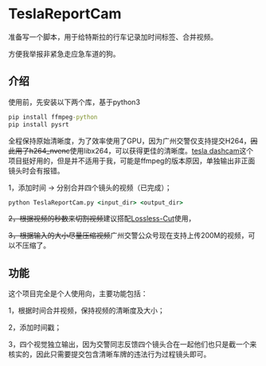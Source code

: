 # TeslaReportCam
准备写一个脚本，用于给特斯拉的行车记录加时间标签、合并视频。

方便我举报非紧急走应急车道的狗。



## 介绍

使用前，先安装以下两个库，基于python3

```cmd
pip install ffmpeg-python
pip install pysrt
```

全程保持原始清晰度，为了效率使用了GPU，因为广州交警仅支持提交H264，~~因此用了h264_nvenc~~使用libx264，可以获得更佳的清晰度。[tesla dashcam](https://github.com/ehendrix23/tesla_dashcam)这个项目挺好用的，但是并不适用于我，可能是ffmpeg的版本原因，单独输出非正面镜头时会有报错。



1，添加时间 -> 分别合并四个镜头的视频（已完成）；

```cmd
python TeslaReportCam.py <input_dir> <output_dir>
```

~~2，根据视频的秒数来切割视频~~建议搭配[Lossless-Cut](https://github.com/mifi/lossless-cut)使用，

~~3，根据输入的大小尽量压缩视频~~广州交警公众号现在支持上传200M的视频，可以不压缩了。



## 功能

这个项目完全是个人使用向，主要功能包括：

1，根据时间合并视频，保持视频的清晰度及大小；

2，添加时间戳；

3，四个视觉独立输出，因为交警同志反馈四个镜头合在一起他们也只是截一个来核实的，因此只需要提交包含清晰车牌的违法行为过程镜头即可。

